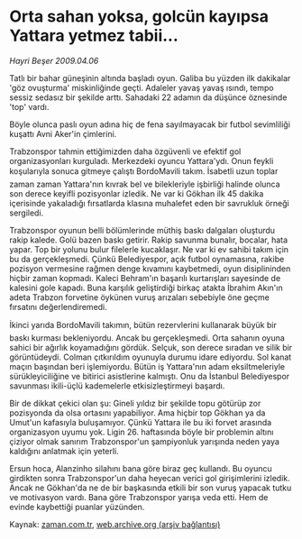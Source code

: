 # Orta sahan yoksa, golcün kayıpsa Yattara yetmez tabii...

*Hayri Beşer 2009.04.06*

<tr><td class="metin" colspan="2" style="padding-top: 20px; padding-left: 5px; padding-right: 10px;">Tatlı bir bahar güneşinin altında başladı oyun. Galiba bu yüzden ilk dakikalar 'göz ovuşturma' miskinliğinde geçti. Adaleler yavaş yavaş ısındı, tempo sessiz sedasız bir şekilde arttı. Sahadaki 22 adamın da düşünce öznesinde 'top' vardı.</td></tr><tr><td class="metin" colspan="2" style="padding-top: 20px; padding-left: 5px; padding-right: 10px;"><p> Böyle olunca paslı oyun adına hiç de fena sayılmayacak bir futbol sevimliliği kuşattı Avni Aker'in çimlerini.
<p>Trabzonspor tahmin ettiğimizden daha özgüvenli ve efektif gol organizasyonları kurguladı. Merkezdeki oyuncu Yattara'ydı. Onun feykli koşularıyla sonuca gitmeye çalıştı BordoMavili takım. İsabetli uzun toplar zaman zaman Yattara'nın kıvrak bel ve bilekleriyle işbirliği halinde olunca son derece keyifli pozisyonlar izledik. Ne var ki Gökhan ilk 45 dakika içerisinde yakaladığı fırsatlarda klasına muhalefet eden bir savrukluk örneği sergiledi.
<p>Trabzonspor oyunun belli bölümlerinde müthiş baskı dalgaları oluşturdu rakip kalede. Golü bazen baskı getirir. Rakip savunma bunalır, bocalar, hata yapar. Top bir yolunu bulur filelerle kucaklaşır. Ne var ki ev sahibi takım için bu da gerçekleşmedi. Çünkü Belediyespor, açık futbol oynamasına, rakibe pozisyon vermesine rağmen denge kıvamını kaybetmedi, oyun disiplininden hiçbir zaman kopmadı. Kaleci Behram'ın başarılı kurtarışları sayesinde de kalesini gole kapadı. Buna karşılık geliştirdiği birkaç atakta İbrahim Akın'ın adeta Trabzon forvetine öykünen vuruş arızaları sebebiyle öne geçme fırsatını değerlendiremedi.
<p>İkinci yarıda BordoMavili takımın, bütün rezervlerini kullanarak büyük bir baskı kurması bekleniyordu. Ancak bu gerçekleşmedi. Orta sahanın oyuna sahici bir ağırlık koyamadığını gördük. Selçuk, son derece sıradan ve silik bir görüntüdeydi. Colman çıtkırıldım oyunuyla durumu idare ediyordu. Sol kanat maçın başından beri işlemiyordu. Bütün iş Yattara'nın adam eksiltmeleriyle sürükleyiciliğine ve bitirici asistlerine kalmıştı. Onu da İstanbul Belediyespor savunması ikili-üçlü kademelerle etkisizleştirmeyi başardı.
<p>Bir de dikkat çekici olan şu: Gineli yıldız bir şekilde topu götürüp zor pozisyonda da olsa ortasını yapabiliyor. Ama hiçbir top Gökhan ya da Umut'un kafasıyla buluşamıyor. Çünkü Yattara ile bu iki forvet arasında organizasyon uyumu yok. Ligin 26. haftasında böyle bir problemin altını çiziyor olmak sanırım Trabzonspor'un şampiyonluk yarışında neden yaya kaldığını anlatmak için yeterli.
<p>Ersun hoca, Alanzinho silahını bana göre biraz geç kullandı. Bu oyuncu girdikten sonra Trabzonspor'un daha heyecan verici gol girişimlerini izledik. Ancak ne Gökhan'da ne de bir başkasında etkili bir son vuruş yapacak tutku ve motivasyon vardı. Bana göre Trabzonspor yarışa veda etti. Hem de evinde kaybettiği puanlar yüzünden.<br/></p></p></p></p></p></p></td></tr>

Kaynak: [zaman.com.tr](http://zaman.com.tr/yazar.do?yazino=834289), [web.archive.org (arşiv bağlantısı)](http://web.archive.org/web/20090407002758/http://zaman.com.tr:80/yazar.do?yazino=834289)

